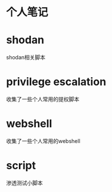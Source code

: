 ﻿# 个人笔记

# shodan

shodan相关脚本

# privilege escalation

收集了一些个人常用的提权脚本

# webshell

收集了一些个人常用的webshell

# script

渗透测试小脚本

